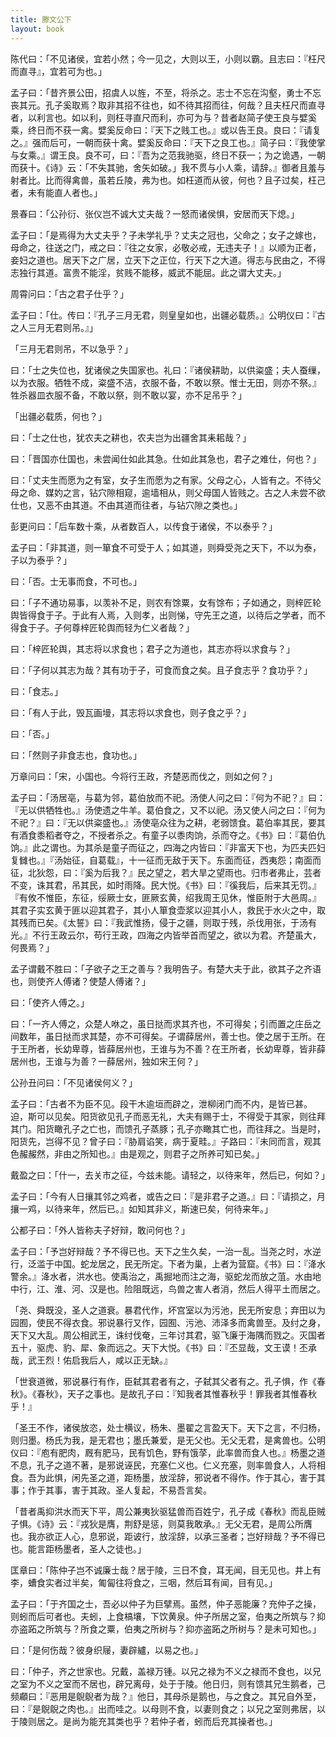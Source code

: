 ```yaml
---
title: 滕文公下
layout: book
---
```


陈代曰：「不见诸侯，宜若小然；今一见之，大则以王，小则以霸。且志曰：『枉尺而直寻』，宜若可为也。」

孟子曰：「昔齐景公田，招虞人以旌，不至，将杀之。志士不忘在沟壑，勇士不忘丧其元。孔子奚取焉？取非其招不往也，如不待其招而往，何哉？且夫枉尺而直寻者，以利言也。如以利，则枉寻直尺而利，亦可为与？昔者赵简子使王良与嬖奚乘，终日而不获一禽。嬖奚反命曰：『天下之贱工也。』或以告王良。良曰：『请复之。』强而后可，一朝而获十禽。嬖奚反命曰：『天下之良工也。』简子曰：『我使掌与女乘。』谓王良。良不可，曰：『吾为之范我驰驱，终日不获一；为之诡遇，一朝而获十。《诗》云：「不失其驰，舍矢如破。」我不贯与小人乘，请辞。』御者且羞与射者比。比而得禽兽，虽若丘陵，弗为也。如枉道而从彼，何也？且子过矣，枉己者，未有能直人者也。」

景春曰：「公孙衍、张仪岂不诚大丈夫哉？一怒而诸侯惧，安居而天下熄。」

孟子曰：「是焉得为大丈夫乎？子未学礼乎？丈夫之冠也，父命之；女子之嫁也，母命之，往送之门，戒之曰：『往之女家，必敬必戒，无违夫子！』以顺为正者，妾妇之道也。居天下之广居，立天下之正位，行天下之大道。得志与民由之，不得志独行其道。富贵不能淫，贫贱不能移，威武不能屈。此之谓大丈夫。」

周霄问曰：「古之君子仕乎？」

孟子曰：「仕。传曰：『孔子三月无君，则皇皇如也，出疆必载质。』公明仪曰：『古之人三月无君则吊。』」

「三月无君则吊，不以急乎？」

曰：「士之失位也，犹诸侯之失国家也。礼曰：『诸侯耕助，以供粢盛；夫人蚕缫，以为衣服。牺牲不成，粢盛不洁，衣服不备，不敢以祭。惟士无田，则亦不祭。』牲杀器皿衣服不备，不敢以祭，则不敢以宴，亦不足吊乎？」

「出疆必载质，何也？」

曰：「士之仕也，犹农夫之耕也，农夫岂为出疆舍其耒耜哉？」

曰：「晋国亦仕国也，未尝闻仕如此其急。仕如此其急也，君子之难仕，何也？」

曰：「丈夫生而愿为之有室，女子生而愿为之有家。父母之心，人皆有之。不待父母之命、媒妁之言，钻穴隙相窥，逾墙相从，则父母国人皆贱之。古之人未尝不欲仕也，又恶不由其道。不由其道而往者，与钻穴隙之类也。」

彭更问曰：「后车数十乘，从者数百人，以传食于诸侯，不以泰乎？」

孟子曰：「非其道，则一箪食不可受于人；如其道，则舜受尧之天下，不以为泰，子以为泰乎？」

曰：「否。士无事而食，不可也。」

曰：「子不通功易事，以羡补不足，则农有馀粟，女有馀布；子如通之，则梓匠轮舆皆得食于子。于此有人焉，入则孝，出则悌，守先王之道，以待后之学者，而不得食于子。子何尊梓匠轮舆而轻为仁义者哉？」

曰：「梓匠轮舆，其志将以求食也；君子之为道也，其志亦将以求食与？」

曰：「子何以其志为哉？其有功于子，可食而食之矣。且子食志乎？食功乎？」

曰：「食志。」

曰：「有人于此，毁瓦画墁，其志将以求食也，则子食之乎？」

曰：「否。」

曰：「然则子非食志也，食功也。」

万章问曰：「宋，小国也。今将行王政，齐楚恶而伐之，则如之何？」

孟子曰：「汤居亳，与葛为邻，葛伯放而不祀。汤使人问之曰：『何为不祀？』曰：『无以供牺牲也。』汤使遗之牛羊。葛伯食之，又不以祀。汤又使人问之曰：『何为不祀？』曰：『无以供粢盛也。』汤使亳众往为之耕，老弱馈食。葛伯率其民，要其有酒食黍稻者夺之，不授者杀之。有童子以黍肉饷，杀而夺之。《书》曰：『葛伯仇饷。』此之谓也。为其杀是童子而征之，四海之内皆曰：『非富天下也，为匹夫匹妇复雠也。』『汤始征，自葛载』，十一征而无敌于天下。东面而征，西夷怨；南面而征，北狄怨，曰：『奚为后我？』民之望之，若大旱之望雨也。归市者弗止，芸者不变，诛其君，吊其民，如时雨降。民大悦。《书》曰：『徯我后，后来其无罚。』『有攸不惟臣，东征，绥厥士女，匪厥玄黄，绍我周王见休，惟臣附于大邑周。』其君子实玄黄于匪以迎其君子，其小人箪食壶浆以迎其小人，救民于水火之中，取其残而已矣。《太誓》曰：『我武惟扬，侵于之疆，则取于残，杀伐用张，于汤有光。』不行王政云尔，苟行王政，四海之内皆举首而望之，欲以为君。齐楚虽大，何畏焉？」

孟子谓戴不胜曰：「子欲子之王之善与？我明告子。有楚大夫于此，欲其子之齐语也，则使齐人傅诸？使楚人傅诸？」

曰：「使齐人傅之。」

曰：「一齐人傅之，众楚人咻之，虽日挞而求其齐也，不可得矣；引而置之庄岳之间数年，虽日挞而求其楚，亦不可得矣。子谓薛居州，善士也。使之居于王所。在于王所者，长幼卑尊，皆薛居州也，王谁与为不善？在王所者，长幼卑尊，皆非薛居州也，王谁与为善？一薛居州，独如宋王何？」

公孙丑问曰：「不见诸侯何义？」

孟子曰：「古者不为臣不见。段干木逾垣而辟之，泄柳闭门而不内，是皆已甚。迫，斯可以见矣。阳货欲见孔子而恶无礼，大夫有赐于士，不得受于其家，则往拜其门。阳货瞰孔子之亡也，而馈孔子蒸豚；孔子亦瞰其亡也，而往拜之。当是时，阳货先，岂得不见？曾子曰：『胁肩谄笑，病于夏畦。』子路曰：『未同而言，观其色赧赧然，非由之所知也。』由是观之，则君子之所养可知已矣。」

戴盈之曰：「什一，去关市之征，今兹未能。请轻之，以待来年，然后已，何如？」

孟子曰：「今有人日攘其邻之鸡者，或告之曰：『是非君子之道。』曰：『请损之，月攘一鸡，以待来年，然后已。』如知其非义，斯速已矣，何待来年。」

公都子曰：「外人皆称夫子好辩，敢问何也？」

孟子曰：「予岂好辩哉？予不得已也。天下之生久矣，一治一乱。当尧之时，水逆行，泛滥于中国。蛇龙居之，民无所定。下者为巢，上者为营窟。《书》曰：『洚水警余。』洚水者，洪水也。使禹治之，禹掘地而注之海，驱蛇龙而放之菹。水由地中行，江、淮、河、汉是也。险阻既远，鸟兽之害人者消，然后人得平土而居之。

「尧、舜既没，圣人之道衰。暴君代作，坏宫室以为污池，民无所安息；弃田以为园囿，使民不得衣食。邪说暴行又作，园囿、污池、沛泽多而禽兽至。及纣之身，天下又大乱。周公相武王，诛纣伐奄，三年讨其君，驱飞廉于海隅而戮之。灭国者五十，驱虎、豹、犀、象而远之。天下大悦。《书》曰：『丕显哉，文王谟！丕承哉，武王烈！佑启我后人，咸以正无缺。』

「世衰道微，邪说暴行有作，臣弑其君者有之，子弑其父者有之。孔子惧，作《春秋》。《春秋》，天子之事也。是故孔子曰：『知我者其惟春秋乎！罪我者其惟春秋乎！』

「圣王不作，诸侯放恣，处士横议，杨朱、墨翟之言盈天下。天下之言，不归杨，则归墨。杨氏为我，是无君也；墨氏兼爱，是无父也。无父无君，是禽兽也。公明仪曰：『庖有肥肉，厩有肥马，民有饥色，野有饿莩，此率兽而食人也。』杨墨之道不息，孔子之道不著，是邪说诬民，充塞仁义也。仁义充塞，则率兽食人，人将相食。吾为此惧，闲先圣之道，距杨墨，放淫辞，邪说者不得作。作于其心，害于其事；作于其事，害于其政。圣人复起，不易吾言矣。

「昔者禹抑洪水而天下平，周公兼夷狄驱猛兽而百姓宁，孔子成《春秋》而乱臣贼子惧。《诗》云：『戎狄是膺，荆舒是惩，则莫我敢承。』无父无君，是周公所膺也。我亦欲正人心，息邪说，距诐行，放淫辞，以承三圣者；岂好辩哉？予不得已也。能言距杨墨者，圣人之徒也。」

匡章曰：「陈仲子岂不诚廉士哉？居于陵，三日不食，耳无闻，目无见也。井上有李，螬食实者过半矣，匍匐往将食之，三咽，然后耳有闻，目有见。」

孟子曰：「于齐国之士，吾必以仲子为巨擘焉。虽然，仲子恶能廉？充仲子之操，则蚓而后可者也。夫蚓，上食槁壤，下饮黄泉。仲子所居之室，伯夷之所筑与？抑亦盗跖之所筑与？所食之粟，伯夷之所树与？抑亦盗跖之所树与？是未可知也。」

曰：「是何伤哉？彼身织屦，妻辟纑，以易之也。」

曰：「仲子，齐之世家也。兄戴，盖禄万锺。以兄之禄为不义之禄而不食也，以兄之室为不义之室而不居也，辟兄离母，处于于陵。他日归，则有馈其兄生鹅者，己频顣曰：『恶用是鶃鶃者为哉？』他日，其母杀是鹅也，与之食之。其兄自外至，曰：『是鶃鶃之肉也。』出而哇之。以母则不食，以妻则食之；以兄之室则弗居，以于陵则居之。是尚为能充其类也乎？若仲子者，蚓而后充其操者也。」

